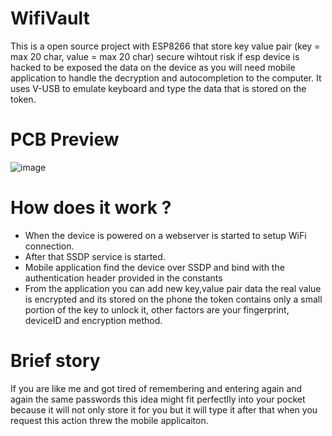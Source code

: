 # WifiVault
This is a open source project with ESP8266 that store key value pair (key = max 20 char, value = max 20 char) secure wihtout risk if esp device is hacked to be exposed the data on the device as you will need mobile application to handle the decryption and autocompletion to the computer. It uses V-USB to emulate keyboard and type the data that is stored on the token.

# PCB Preview
![image](https://i.ibb.co/bWyPmk1/Screenshot-2019-07-22-at-10-46-30.png)

# How does it work ?
  * When the device is powered on a webserver is started to setup WiFi connection.
  * After that SSDP service is started.
  * Mobile application find the device over SSDP and bind with the authentication header provided in the constants
  * From the application you can add new key,value pair data the real value is encrypted and its stored on the phone the token    contains only a small portion of the key to unlock it, other factors are your fingerprint, deviceID and encryption method.
  

# Brief story
If you are like me and got tired of remembering and entering again and again the same passwords this idea might fit perfectlly into your pocket because it will not only store it for you but it will type it after that when you request this action threw the mobile applicaiton.


